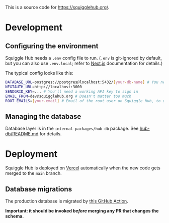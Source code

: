 This is a source code for https://squigglehub.org/.

# Development

## Configuring the environment

Squiggle Hub needs a `.env` config file to run. (`.env` is git-ignored by default, but you can also use `.env.local`; refer to [Next.js](https://nextjs.org/docs/pages/building-your-application/configuring/environment-variables) documentation for details.)

The typical config looks like this:

```bash
DATABASE_URL=postgres://postgres@localhost:5432/[your-db-name] # You need a Postgres database; on macOS the easiest option is https://postgresapp.com/
NEXTAUTH_URL=http://localhost:3000
SENDGRID_KEY=... # You'll need a working API key to sign in
EMAIL_FROM=dev@squigglehub.org # Doesn't matter too much
ROOT_EMAILS=[your-email] # Email of the root user on Squiggle Hub, to get extra permissions
```

## Managing the database

Database layer is in the `internal-packages/hub-db` package. See [hub-db/README.md](./internal-packages/hub-db/README.md) for details.

# Deployment

Squiggle Hub is deployed on [Vercel](https://vercel.com/) automatically when the new code gets merged to the `main` branch.

## Database migrations

The production database is migrated by [this GitHub Action](https://github.com/quantified-uncertainty/squiggle/blob/main/.github/workflows/prisma-migrate-prod.yml).

**Important: it should be invoked _before_ merging any PR that changes the schema.**
